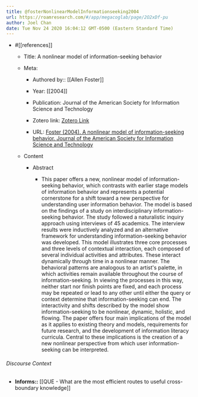 ```yaml
---
title: @fosterNonlinearModelInformationseeking2004
url: https://roamresearch.com/#/app/megacoglab/page/2O2xDf-pu
author: Joel Chan
date: Tue Nov 24 2020 16:04:12 GMT-0500 (Eastern Standard Time)
---
```


- #[[references]]

    - Title: A nonlinear model of information-seeking behavior

    - Meta:

        - Authored by:: [[Allen Foster]]

        - Year: [[2004]]

        - Publication: Journal of the American Society for Information Science and Technology

        - Zotero link: [Zotero Link](zotero://select/items/1_E2QGGL5B)

        - URL: [Foster (2004). A nonlinear model of information-seeking behavior. Journal of the American Society for Information Science and Technology](https://asistdl.onlinelibrary.wiley.com/doi/abs/10.1002/asi.10359)

    - Content

        - Abstract

            - This paper offers a new, nonlinear model of information-seeking behavior, which contrasts with earlier stage models of information behavior and represents a potential cornerstone for a shift toward a new perspective for understanding user information behavior. The model is based on the findings of a study on interdisciplinary information-seeking behavior. The study followed a naturalistic inquiry approach using interviews of 45 academics. The interview results were inductively analyzed and an alternative framework for understanding information-seeking behavior was developed. This model illustrates three core processes and three levels of contextual interaction, each composed of several individual activities and attributes. These interact dynamically through time in a nonlinear manner. The behavioral patterns are analogous to an artist's palette, in which activities remain available throughout the course of information-seeking. In viewing the processes in this way, neither start nor finish points are fixed, and each process may be repeated or lead to any other until either the query or context determine that information-seeking can end. The interactivity and shifts described by the model show information-seeking to be nonlinear, dynamic, holistic, and flowing. The paper offers four main implications of the model as it applies to existing theory and models, requirements for future research, and the development of information literacy curricula. Central to these implications is the creation of a new nonlinear perspective from which user information-seeking can be interpreted.

###### Discourse Context

- **Informs::** [[QUE - What are the most efficient routes to useful cross-boundary knowledge]]
